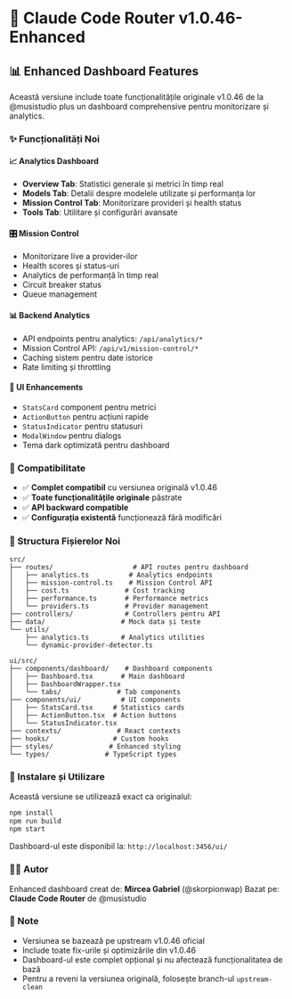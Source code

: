 # 🚀 Claude Code Router v1.0.46-Enhanced

## 📊 Enhanced Dashboard Features

Această versiune include toate funcționalitățile originale v1.0.46 de la @musistudio plus un dashboard comprehensive pentru monitorizare și analytics.

### ✨ Funcționalități Noi

#### 📈 Analytics Dashboard
- **Overview Tab**: Statistici generale și metrici în timp real
- **Models Tab**: Detalii despre modelele utilizate și performanța lor
- **Mission Control Tab**: Monitorizare provideri și health status
- **Tools Tab**: Utilitare și configurări avansate

#### 🎛️ Mission Control
- Monitorizare live a provider-ilor
- Health scores și status-uri
- Analytics de performanță în timp real
- Circuit breaker status
- Queue management

#### 📊 Backend Analytics
- API endpoints pentru analytics: `/api/analytics/*`
- Mission Control API: `/api/v1/mission-control/*`
- Caching sistem pentru date istorice
- Rate limiting și throttling

#### 🎨 UI Enhancements
- `StatsCard` component pentru metrici
- `ActionButton` pentru acțiuni rapide
- `StatusIndicator` pentru statusuri
- `ModalWindow` pentru dialogs
- Tema dark optimizată pentru dashboard

### 🔧 Compatibilitate

- ✅ **Complet compatibil** cu versiunea originală v1.0.46
- ✅ **Toate funcționalitățile originale** păstrate
- ✅ **API backward compatible**
- ✅ **Configurația existentă** funcționează fără modificări

### 📁 Structura Fișierelor Noi

```
src/
├── routes/                    # API routes pentru dashboard
│   ├── analytics.ts          # Analytics endpoints
│   ├── mission-control.ts    # Mission Control API
│   ├── cost.ts              # Cost tracking
│   ├── performance.ts       # Performance metrics
│   └── providers.ts         # Provider management
├── controllers/             # Controllers pentru API
├── data/                   # Mock data și teste
└── utils/
    ├── analytics.ts        # Analytics utilities
    └── dynamic-provider-detector.ts

ui/src/
├── components/dashboard/    # Dashboard components
│   ├── Dashboard.tsx       # Main dashboard
│   ├── DashboardWrapper.tsx
│   └── tabs/              # Tab components
├── components/ui/          # UI components
│   ├── StatsCard.tsx     # Statistics cards
│   ├── ActionButton.tsx  # Action buttons
│   └── StatusIndicator.tsx
├── contexts/              # React contexts
├── hooks/                # Custom hooks
├── styles/              # Enhanced styling
└── types/              # TypeScript types
```

### 🚀 Instalare și Utilizare

Această versiune se utilizează exact ca originalul:

```bash
npm install
npm run build
npm start
```

Dashboard-ul este disponibil la: `http://localhost:3456/ui/`

### 👨‍💻 Autor

Enhanced dashboard creat de: **Mircea Gabriel** (@skorpionwap)
Bazat pe: **Claude Code Router** de @musistudio

### 📝 Note

- Versiunea se bazează pe upstream v1.0.46 oficial
- Include toate fix-urile și optimizările din v1.0.46
- Dashboard-ul este complet opțional și nu afectează funcționalitatea de bază
- Pentru a reveni la versiunea originală, folosește branch-ul `upstream-clean`
